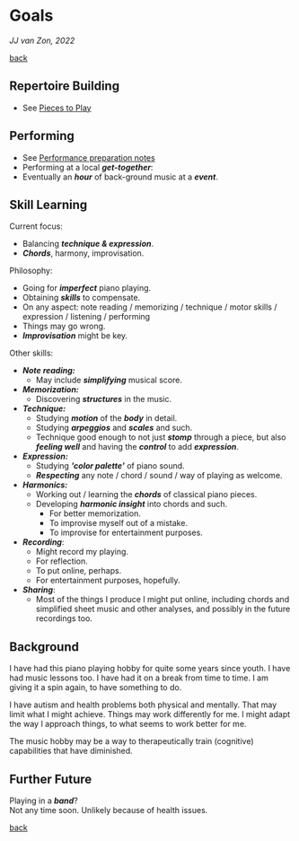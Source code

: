 Goals
=====

*JJ van Zon, 2022*

[back](./)

Repertoire Building
-------------------

- See [Pieces to Play](pieces-to-play.md)

Performing
----------

- See [Performance preparation notes](performance-preparation.md)
- Performing at a local ***get-together***:
- Eventually an ***hour*** of back-ground music at a ***event***.

Skill Learning
--------------

Current focus:

- Balancing ***technique & expression***.  
- ***Chords***, harmony, improvisation.

Philosophy:

- Going for ***imperfect*** piano playing.
- Obtaining ***skills*** to compensate.
- On any aspect: note reading / memorizing / technique / motor skills / expression / listening / performing
- Things may go wrong.
- ***Improvisation*** might be key.

Other skills:

- ***Note reading:***
    - May include ***simplifying*** musical score.
- ***Memorization:***
    - Discovering ***structures*** in the music.
- ***Technique:***
    - Studying ***motion*** of the ***body*** in detail.
    - Studying ***arpeggios*** and ***scales*** and such.
    - Technique good enough to not just ***stomp*** through a piece, but also ***feeling well*** and having the ***control*** to add ***expression***.
- ***Expression:***
    - Studying ***'color palette'*** of piano sound.
    - ***Respecting*** any note / chord / sound / way of playing as welcome.
- ***Harmonics:***
    - Working out / learning the ***chords*** of classical piano pieces.
    - Developing ***harmonic insight*** into chords and such.
        - For better memorization.
        - To improvise myself out of a mistake.
        - To improvise for entertainment purposes.
- ***Recording***:
    - Might record my playing.
    - For reflection.
    - To put online, perhaps.
    - For entertainment purposes, hopefully.
- ***Sharing***:
    - Most of the things I produce I might put online, including chords and simplified sheet music and other analyses, and possibly in the future recordings too.

Background
----------

I have had this piano playing hobby for quite some years since youth. I have had music lessons too. I have had it on a break from time to time. I am giving it a spin again, to have something to do.

I have autism and health problems both physical and mentally. That may limit what I might achieve. Things may work differently for me. I might adapt the way I approach things, to what seems to work better for me.

The music hobby may be a way to therapeutically train (cognitive) capabilities that have diminished.

Further Future
--------------

Playing in a ***band***?  
Not any time soon. Unlikely because of health issues.

[back](./)